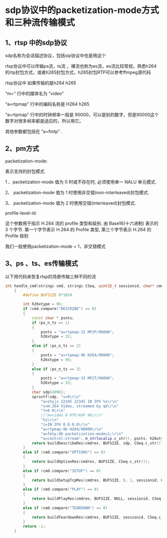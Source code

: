 # sdp协议中的packetization-mode方式和三种流传输模式

## 1、rtsp 中的sdp协议

sdp名称为会话描述协议，包括sip协议中也是用这个

rtsp协议中可以传输ps流，ts流 ，裸流也称为es流，es流比较常规，熟悉h264 的rtp封包方式，或者h265封包方式，h265封包RTP可以参考ffmpeg源代码

rtsp协议中 如果传输的是h264 h265

“m=” 行中的媒体名为 “video”

“a=rtpmap” 行中的编码名称是 H264 h265

“a=rtpmap” 行中的时钟频率一般是 90000，可以是别的数字，但是90000这个数字对很多帧率都是适应的，所以用它。

其他参数都包括在 “a=fmtp” .

## 2、pm方式

packetization-mode:

表示支持的封包模式.

1 、packetization-mode 值为 0 时或不存在时, 必须使用单一 NALU 单元模式.

2、 packetization-mode 值为 1 时使用非交错(non-interleaved)封包模式.

3、 packetization-mode 值为 2 时使用交错(interleaved)封包模式.

profile-level-id:

这个参数用于指示 H.264 流的 profile 类型和级别. 由 Base16(十六进制) 表示的 3 个字节. 第一个字节表示 H.264 的 Profile 类型, 第三个字节表示 H.264 的 Profile 级别

我们一般使用packetization-mode = 1，非交错模式

## 3、ps 、ts、es传输模式

以下用代码来恢复rtsp的场景传输三种不同的流
```Cpp
int handle_cmd(string& cmd, string& CSeq, uint32_t sessionid, char* cmdres,int ps_n_ts)
	{
		#define BUFSIZE 8*1024

		int h26xtype = 96;
		if (cmd.compare("DESCRIBE") == 0)
		{
			const char * psnts;
			if (ps_n_ts == 1)
			{
				psnts = "a=rtpmap:32 MP2P/90000";
				h26xtype = 32;
			}
			else if (ps_n_ts == 2)
			{
				psnts = "a=rtpmap:96 H264/90000";
				h26xtype = 96;
			}
			else if (ps_n_ts == 3)
			{
				psnts = "a=rtpmap:33 MP2T/90000";
				h26xtype = 33;
			}
			char sdp[4096];
			sprintf(sdp, "v=0\r\n"
				"o=shyjx 22345 22345 IN IP4 %s\r\n"
				"s=H.264 Video, streamed by qb\r\n"
				"t=0 0\r\n"
				//"m=video 0 RTP/AVP 96\r\n"
				"%s\r\n"
				"c=IN IP4 0.0.0.0\r\n"
				"a=rtpmap:96 H264/90000\r\n"
				"a=fmtp:96 packetization-mode=1;\r\n"
				"a=control:stream", m_strlocalip.c_str(), psnts, h26xtype);
			return buildDescribeRes(cmdres, BUFSIZE, sdp, CSeq.c_str());
		}
		else if (cmd.compare("OPTIONS") == 0)
		{
			return buildOptionRes(cmdres, BUFSIZE, CSeq.c_str());
		}
		else if (cmd.compare("SETUP") == 0)
		{
			return buildSetupTcpRes(cmdres, BUFSIZE, 0, 1, sessionid, CSeq.c_str());
		}
		else if (cmd.compare("PLAY") == 0)
		{
			return buildPlayRes(cmdres, BUFSIZE, NULL, sessionid, CSeq.c_str());
		}
		else if (cmd.compare("TEARDOWN") == 0)
		{
			return buildTeardownRes(cmdres, BUFSIZE, sessionid, CSeq.c_str());
		}
		return -1;
	}
```
